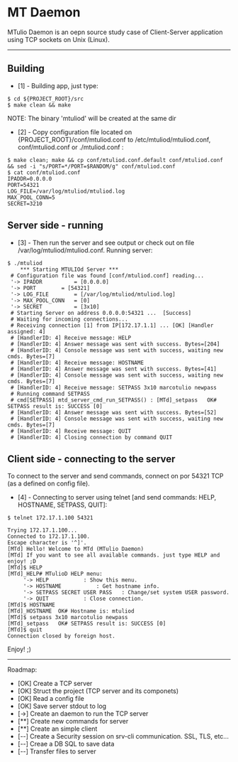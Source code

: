 # MT Daemon 

MTulio Daemon is an oepn source study case of Client-Server application using TCP sockets on Unix (Linux).

___

## Building

* [1] - Building app, just type:
```
$ cd ${PROJECT_ROOT}/src
$ make clean && make
```
NOTE: The binary 'mtuliod' will be created at the same dir


* [2] - Copy configuration file located on {PROJECT_ROOT}/conf/mtuliod.conf to /etc/mtuliod/mtuliod.conf, conf/mtuliod.conf or ./mtuliod.conf :
```
$ make clean; make && cp conf/mtuliod.conf.default conf/mtuliod.conf && sed -i "s/PORT=*/PORT=$RANDOM/g" conf/mtuliod.conf
$ cat conf/mtuliod.conf
IPADDR=0.0.0.0
PORT=54321
LOG_FILE=/var/log/mtuliod/mtuliod.log
MAX_POOL_CONN=5
SECRET=3210
```

## Server side - running

* [3] - Then run the server and see output or check out on file /var/log/mtuliod/mtuliod.conf. Running server:
```
$ ./mtuliod
	*** Starting MTULIOd Server *** 
 # Configuration file was found [conf/mtuliod.conf] reading...
 '-> IPADDR 		 = [0.0.0.0] 
 '-> PORT 		 = [54321] 
 '-> LOG_FILE 		 = [/var/log/mtuliod/mtuliod.log] 
 '-> MAX_POOL_CONN 	 = [0] 
 '-> SECRET 		 = [3x10] 
 # Starting Server on address 0.0.0.0:54321 ...  [Success] 
 # Waiting for incoming connections...
 # Receiving connection [1] from IP[172.17.1.1] ... [OK] [Handler assigned: 4]
 # [HandlerID: 4] Receive message: HELP
 # [HandlerID: 4] Answer message was sent with success. Bytes=[204]
 # [HandlerID: 4] Console message was sent with success, waiting new cmds. Bytes=[7]
 # [HandlerID: 4] Receive message: HOSTNAME
 # [HandlerID: 4] Answer message was sent with success. Bytes=[41]
 # [HandlerID: 4] Console message was sent with success, waiting new cmds. Bytes=[7]
 # [HandlerID: 4] Receive message: SETPASS 3x10 marcotulio newpass
 # Running command SETPASS 
 # cmd[SETPASS] mtd_server_cmd_run_SETPASS() : [MTd]_setpass   OK# SETPASS result is: SUCCESS [0] 
 # [HandlerID: 4] Answer message was sent with success. Bytes=[52]
 # [HandlerID: 4] Console message was sent with success, waiting new cmds. Bytes=[7]
 # [HandlerID: 4] Receive message: QUIT
 # [HandlerID: 4] Closing connection by command QUIT

```

## Client side - connecting to the server

To connect to the server and send commands, connect on por 54321 TCP (as a defined on config file).

* [4] - Connecting to server using telnet [and send commands: HELP, HOSTNAME, SETPASS, QUIT]:
```
$ telnet 172.17.1.100 54321

Trying 172.17.1.100...
Connected to 172.17.1.100.
Escape character is '^]'.
[MTd] Hello! Welcome to MTd (MTulio Daemon)
[MTd] If you want to see all available commands. just type HELP and enjoy! ;D
[MTd]$ HELP
[MTd]_HELP# MTulioD HELP menu: 
	 '-> HELP 			: Show this menu. 
	 '-> HOSTNAME 			: Get hostname info.
	 '-> SETPASS SECRET USER PASS	: Change/set system USER password.
	 '-> QUIT 			: Close connection.
[MTd]$ HOSTNAME
[MTd]_HOSTNAME  OK# Hostname is: mtuliod
[MTd]$ setpass 3x10 marcotulio newpass
[MTd]_setpass   OK# SETPASS result is: SUCCESS [0] 
[MTd]$ quit
Connection closed by foreign host.

```


Enjoy! ;)


___
Roadmap:
* [OK] Create a TCP server 
* [OK] Struct the project (TCP server and its componets) 
* [OK] Read a config file 
* [OK] Save server stdout to log
* [->] Create an daemon to run the TCP server
* [**] Create new commands for server
* [**] Create an simple client
* [--] Create a Security session on srv-cli communication. SSL, TLS, etc...
* [--] Creae a DB SQL to save data
* [--] Transfer files to server

